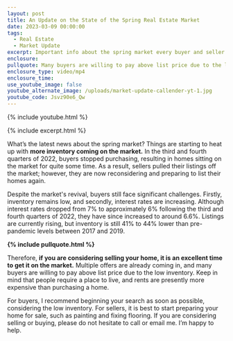 ```yaml
---
layout: post
title: An Update on the State of the Spring Real Estate Market
date: 2023-03-09 00:00:00
tags:
  - Real Estate
  - Market Update
excerpt: Important info about the spring market every buyer and seller should know.
enclosure:
pullquote: Many buyers are willing to pay above list price due to the low inventory.
enclosure_type: video/mp4
enclosure_time:
use_youtube_image: false
youtube_alternate_image: /uploads/market-update-callender-yt-1.jpg
youtube_code: Jsvz90e6_Qw
---
```

{% include youtube.html %}

{% include excerpt.html %}

What’s the latest news about the spring market? Things are starting to heat up with **more inventory coming on the market.** In the third and fourth quarters of 2022, buyers stopped purchasing, resulting in homes sitting on the market for quite some time. As a result, sellers pulled their listings off the market; however, they are now reconsidering and preparing to list their homes again.

Despite the market's revival, buyers still face significant challenges. Firstly, inventory remains low, and secondly, interest rates are increasing. Although interest rates dropped from 7% to approximately 6% following the third and fourth quarters of 2022, they have since increased to around 6.6%. Listings are currently rising, but inventory is still 41% to 44% lower than pre-pandemic levels between 2017 and 2019.

**{% include pullquote.html %}**

Therefore, **if you are considering selling your home, it is an excellent time to get it on the market.** Multiple offers are already coming in, and many buyers are willing to pay above list price due to the low inventory. Keep in mind that people require a place to live, and rents are presently more expensive than purchasing a home.

For buyers, I recommend beginning your search as soon as possible, considering the low inventory. For sellers, it is best to start preparing your home for sale, such as painting and fixing flooring. If you are considering selling or buying, please do not hesitate to call or email me. I’m happy to help.